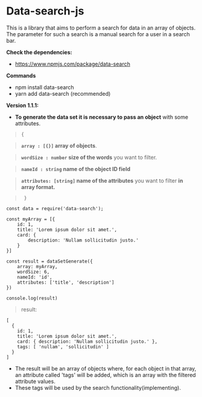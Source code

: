# Data-search-js
This is a library that aims to perform a search for data in an array of objects. The parameter for such a search is a manual search for a user in a search bar.

**Check the dependencies:**

- https://www.npmjs.com/package/data-search

**Commands**

- npm install data-search
- yarn add data-search (recommended)

**Version 1.1.1:**
- **To generate the data set it is necessary to pass an object** with some attributes.

>`{`

> **`array : [{}]` array of objects**.

> **`wordSize : number` size of the words** you want to filter.

> **`nameId : string` name of the object ID field**

> **`attributes: [string]` name of the attributes** you want to filter **in array format.**

>` }`
```
const data = require('data-search');

const myArray = [{
    id: 1,
    title: 'Lorem ipsum dolor sit amet.',
    card: {
        description: 'Nullam sollicitudin justo.'
    }
}]

const result = dataSetGenerate({
    array: myArray,
    wordSize: 6,
    nameId: 'id',
    attributes: ['title', 'description']
})

console.log(result)
``` 
> result:
```
[
  {
    id: 1,
    title: 'Lorem ipsum dolor sit amet.',
    card: { description: 'Nullam sollicitudin justo.' },
    tags: [ 'nullam', 'sollicitudin' ]
  }
]
```
- The result will be an array of objects where, for each object in that array, an attribute called 'tags' will be added, which is an array with the filtered attribute values. 
- These tags will be used by the search functionality(implementing).
